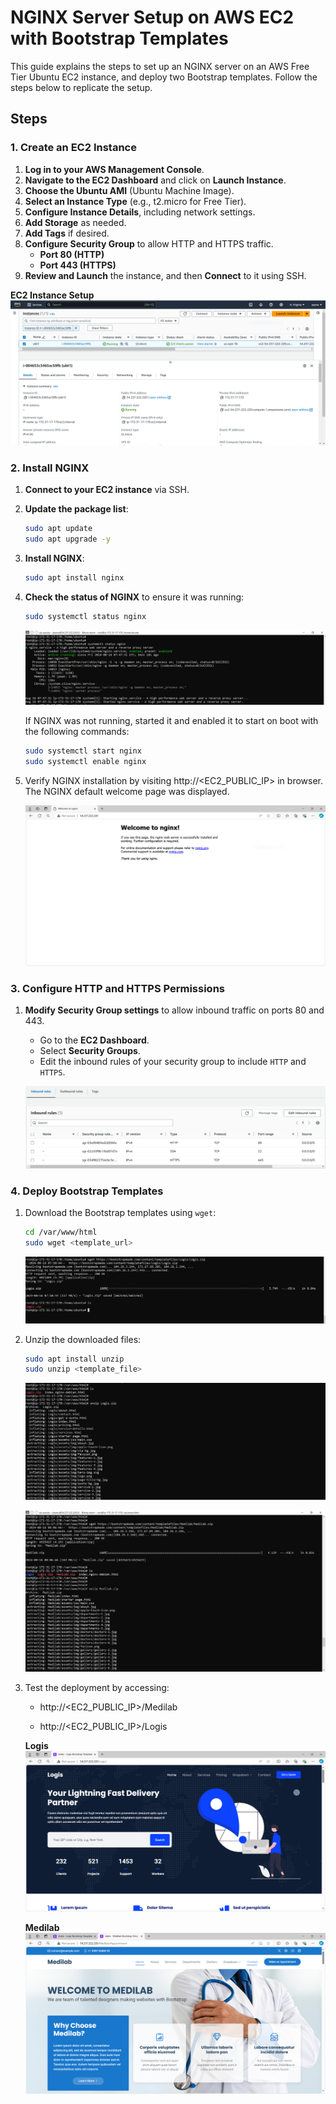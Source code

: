 # NGINX Server Setup on AWS EC2 with Bootstrap Templates

This guide explains the steps to set up an NGINX server on an AWS Free Tier Ubuntu EC2 instance, and deploy two Bootstrap templates. Follow the steps below to replicate the setup.

## Steps

### 1. Create an EC2 Instance

1. **Log in to your AWS Management Console**.
2. **Navigate to the EC2 Dashboard** and click on **Launch Instance**.
3. **Choose the Ubuntu AMI** (Ubuntu Machine Image).
4. **Select an Instance Type** (e.g., t2.micro for Free Tier).
5. **Configure Instance Details**, including network settings.
6. **Add Storage** as needed.
7. **Add Tags** if desired.
8. **Configure Security Group** to allow HTTP and HTTPS traffic.
   - **Port 80 (HTTP)**
   - **Port 443 (HTTPS)**
9. **Review and Launch** the instance, and then **Connect** to it using SSH.

**EC2 Instance Setup**
![EC2 Instance Setup](screenshots/EC2-instance.PNG)

### 2. Install NGINX

1. **Connect to your EC2 instance** via SSH.
2. **Update the package list**:

   ```bash
   sudo apt update
   sudo apt upgrade -y
   ```

3. **Install NGINX**:

   ```bash
   sudo apt install nginx
   ```

4. **Check the status of NGINX** to ensure it was running:

   ```bash
   sudo systemctl status nginx
   ```

   ![NGINX Status](screenshots/nginx-status.PNG)  

   If NGINX was not running, started it and enabled it to start on boot with the following commands:

   ```bash
   sudo systemctl start nginx
   sudo systemctl enable nginx
   ```

5. Verify NGINX installation by visiting http://<EC2_PUBLIC_IP> in browser. The NGINX default welcome page was displayed.

   ![NGINX in browser](screenshots/nginx-in-browser.PNG)

### 3. Configure HTTP and HTTPS Permissions

1. **Modify Security Group settings** to allow inbound traffic on ports 80 and 443.

   - Go to the **EC2 Dashboard**.
   - Select **Security Groups**.
   - Edit the inbound rules of your security group to include `HTTP` and `HTTPS`.

   ![Inbound rules](screenshots/security.PNG)

### 4. Deploy Bootstrap Templates

1. Download the Bootstrap templates using `wget`:

   ```bash
   cd /var/www/html
   sudo wget <template_url>
   ```

   ![wget Command](screenshots/Logis-wget.PNG)

2. Unzip the downloaded files:

   ``` bash
   sudo apt install unzip
   sudo unzip <template_file>
   ```

   ![unzip Command](screenshots/unzip.PNG)

   ![unzip+wget Commands](screenshots/Medilab-wget.PNG)

3. Test the deployment by accessing:

   - http://<EC2_PUBLIC_IP>/Medilab

   - http://<EC2_PUBLIC_IP>/Logis

    **Logis**
   ![Logis](screenshots/Logis-in-browser.PNG)

   **Medilab**
   ![Medilab](screenshots/Medilab-in-browser.PNG)
